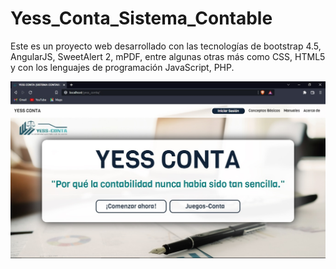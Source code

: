 # Yess_Conta_Sistema_Contable
Este es un proyecto web desarrollado con las tecnologías de bootstrap 4.5, AngularJS, SweetAlert 2, mPDF, entre algunas otras más como CSS, HTML5 y con los lenguajes de programación JavaScript, PHP.

![Está vista corresponde a la ventana principal de la página que aloja el sistema.](https://github.com/ricardomtnez/Yess_Conta_Sistema_Contable/blob/main/Resources/Ventana_Principal.jpg)

